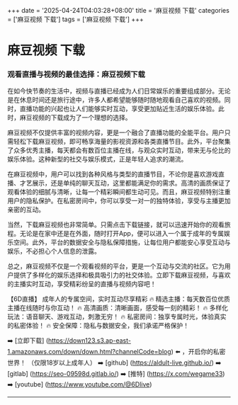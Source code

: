 +++
date = '2025-04-24T04:03:28+08:00'
title = '麻豆视频 下载'
categories = ['麻豆视频 下载']
tags = ['麻豆视频 下载']
+++

# 麻豆视频 下载

### 观看直播与视频的最佳选择：麻豆视频下载

在如今快节奏的生活中，视频与直播已经成为人们日常娱乐的重要组成部分。无论是在休息时间还是旅行途中，许多人都希望能够随时随地观看自己喜欢的视频。同时，直播功能的兴起也让人们能够实时互动，享受更加贴近生活的娱乐体验。此时，麻豆视频的下载成为了一个理想的选择。

麻豆视频不仅提供丰富的视频内容，更是一个融合了直播功能的全能平台。用户只需轻松下载麻豆视频，即可畅享海量的影视资源和各类直播节目。此外，平台聚集了众多优秀主播，每天都会有数百位主播在线，与观众实时互动，带来无与伦比的娱乐体验。这种新型的社交与娱乐模式，正是年轻人追求的潮流。

在麻豆视频中，用户可以找到各种风格与类型的直播节目，不论你是喜欢游戏直播、才艺展示，还是单纯的聊天互动，这里都能满足你的需求。高清的画质保证了观看体验的细腻与清晰，让每一个精彩瞬间都生动可见。而且，麻豆视频特别注重用户的隐私保护。在私密房间中，你可以享受一对一的独特体验，享受与主播更加亲密的互动。

当然，下载麻豆视频也非常简单。只需点击下载链接，就可以迅速开始你的观看旅程。无论是在家中还是在外面，随时打开App，便可以进入一个属于成年的专属娱乐空间。此外，平台的数据安全与隐私保障措施，让每位用户都能安心享受互动与娱乐，不必担心个人信息的泄露。

总之，麻豆视频不仅是一个观看视频的平台，更是一个互动与交流的社区。它为用户提供了多样化的娱乐选择和极具吸引力的社交体验。立即下载麻豆视频，与喜欢的主播实时互动，享受精彩纷呈的直播与视频内容吧！

【6D直播】
成年人的专属空间，实时互动尽享精彩
🔥 精选主播：每天数百位优质主播在线随时与你互动！
🔥 高清画质：清晰画面，感受每一刻的精彩！
🔥 多样化玩法：语音聊天、游戏互动，刺激无穷！
🔥 私密房间：独享专属时光，体验真实的私密体验！
🔥 安全保障：隐私与数据安全，我们承诺严格保护！

➡️ [立即下载] (https://down123.s3.ap-east-1.amazonaws.com/down/down.html?channelCode=blog) ⬅️ ，开启你的私密世界！
（仅限18岁以上成年人）
➡️ [github] (https://aldult-live.github.io/)
➡️ [gitlab] (https://seo-09598d.gitlab.io/)
➡️ [推特] (https://x.com/wegame33)
➡️ [youtube] (https://www.youtube.com/@6Dlive)

---
